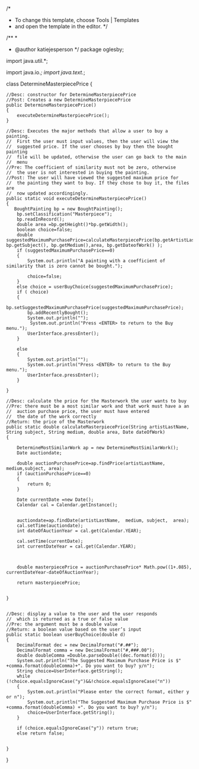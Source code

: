 /*
 * To change this template, choose Tools | Templates
 * and open the template in the editor.
 */

/**
 *
 * @author katiejesperson
 */
 package oglesby;

import java.util.*;

import java.io.*;
import java.text.*;

class DetermineMasterpiecePrice {




    //Desc: constructor for DetermineMasterpiecePrice
    //Post: Creates a new DetermineMasterpiecePrice
    public DetermineMasterpiecePrice()
    {
        executeDetermineMasterpiecePrice();
    }

    //Desc: Executes the major methods that allow a user to buy a painting.
    //  First the user must input values, then the user will view the
    //  suggested price. If the user chooses by buy then the bought painting
    //  file will be updated, otherwise the user can go back to the main
    //  menu
    //Pre: The coefficient of similarity must not be zero, otherwise
    //  the user is not interested in buying the painting.
    //Post: The user will have viewed the suggested maximum price for
    //  the painting they want to buy. If they chose to buy it, the files are
    //  now updated accordingingly.
    public static void executeDetermineMasterpiecePrice()
    {
       BoughtPainting bp = new BoughtPainting();
        bp.setClassification("Masterpiece");
        bp.readInRecord();
        double area =bp.getHeight()*bp.getWidth();
        boolean choice=false;
        double suggestedMaximumPurchasePrice=calculateMasterpiecePrice(bp.getArtistLastName(), bp.getSubject(), bp.getMedium(),area, bp.getDateofWork() );
        if (suggestedMaximumPurchasePrice==0)
        {
            System.out.println("A painting with a coefficient of similarity that is zero cannot be bought.");
            
            choice=false;
        }
        else choice = userBuyChoice(suggestedMaximumPurchasePrice);
        if ( choice)
        {
            bp.setSuggestedMaximumPurchasePrice(suggestedMaximumPurchasePrice);
            bp.addRecentlyBought();
            System.out.println("");
             System.out.println("Press <ENTER> to return to the Buy menu.");
            UserInterface.pressEnter();
        }
                
        else
        {
            System.out.println("");
            System.out.println("Press <ENTER> to return to the Buy menu.");
            UserInterface.pressEnter();
        }

    }

    //Desc: calculate the price for the Masterwork the user wants to buy
    //Pre: there must be a most similar work and that work must have a an
    //  auction purchase price, the user must have entered
    //  the date of the work correctly
    //Return: the price of the Masterwork
    public static double calculateMasterpiecePrice(String artistLastName, String subject, String medium, double area, Date dateOfWork)
    {

        DetermineMostSimilarWork ap = new DetermineMostSimilarWork();
        Date auctiondate;

    	double auctionPurchasePrice=ap.findPrice(artistLastName,  medium,subject, area);
        if (auctionPurchasePrice==0)
        {
            return 0;
        }

    	Date currentDate =new Date();
    	Calendar cal = Calendar.getInstance();


        auctiondate=ap.findDate(artistLastName,  medium, subject,  area);
        cal.setTime(auctiondate);
        int dateOfAuctionYear = cal.get(Calendar.YEAR);

        cal.setTime(currentDate);
        int currentDateYear = cal.get(Calendar.YEAR);



        double masterpiecePrice = auctionPurchasePrice* Math.pow((1+.085), currentDateYear-dateOfAuctionYear);

        return masterpiecePrice;


    }


    //Desc: display a value to the user and the user responds
    //  which is returned as a true or false value
    //Pre: the argument must be a double value
    //Return: a boolean value based on the user’s input
    public static boolean userBuyChoice(double d)
    {
        DecimalFormat dec = new DecimalFormat("#.##");
        DecimalFormat comma = new DecimalFormat("#,###.00");
        double doubleComma =Double.parseDouble((dec.format(d)));
    	System.out.println("The Suggested Maximum Purchase Price is $" +comma.format(doubleComma)+". Do you want to buy? y/n");
    	String choice=UserInterface.getString();
        while (!choice.equalsIgnoreCase("y")&&!choice.equalsIgnoreCase("n"))
        {
            System.out.println("Please enter the correct format, either y or n");
            System.out.println("The Suggested Maximum Purchase Price is $" +comma.format(doubleComma) +". Do you want to buy? y/n");
            choice=UserInterface.getString();
        }

        if (choice.equalsIgnoreCase("y")) return true;
        else return false;


    }

}
